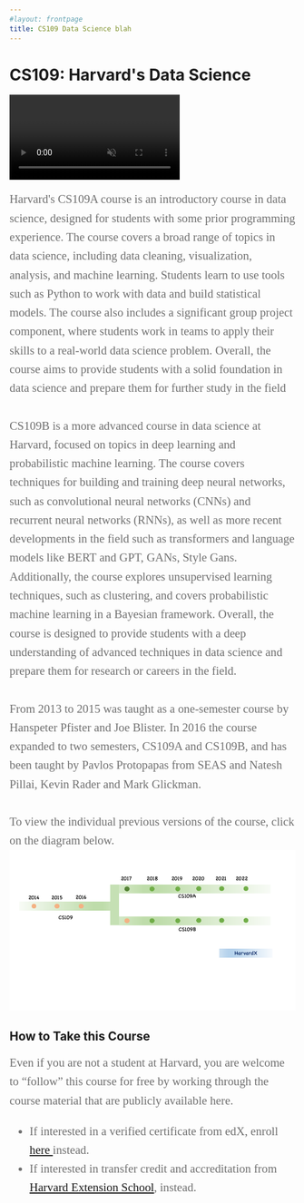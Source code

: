 ```yaml
---
#layout: frontpage
title: CS109 Data Science blah
---
```


# CS109: Harvard's Data Science

<video autoplay controls muted><source src="figures/Tree.mp4"></video>



<div style="font-family:Karla; font-size:1.3rem; color:#707070;line-height:1.6;"> Harvard's CS109A course is an introductory course in data science, designed for students with some prior programming experience. The course covers a broad range of topics in data science, including data cleaning, visualization, analysis, and machine learning. Students learn to use tools such as Python to work with data and build statistical models. The course also includes a significant group project component, where students work in teams to apply their skills to a real-world data science problem. Overall, the course aims to provide students with a solid foundation in data science and prepare them for further study in the field<br/><br/>CS109B is a more advanced course in data science at Harvard, focused on topics in deep learning and probabilistic machine learning. The course  covers techniques for building and training deep neural networks, such as convolutional neural networks (CNNs) and recurrent neural networks (RNNs), as well as more recent developments in the field such as transformers and language models like BERT and GPT, GANs, Style Gans. Additionally, the course  explores unsupervised learning techniques, such as clustering, and covers probabilistic machine learning in a Bayesian framework. Overall, the course is  designed to provide students with a deep understanding of advanced techniques in data science and prepare them for research or careers in the field.
<br/><br/>
From 2013 to 2015 was taught as a one-semester course by Hanspeter Pfister and Joe Blister.  In 2016 the course expanded to two semesters, CS109A and CS109B, and has been taught by Pavlos Protopapas from SEAS and Natesh Pillai, Kevin Rader and Mark Glickman.  
<br> <br>
To view the individual previous versions of the course, click on the diagram below.
</div>
<img src="figures/Timeline.png" usemap="#image_map">

<map name="image-map">
    <area target="" alt="" title="" href="https://learning.edx.org/course/course-v1:HarvardX+CS109x+1T2022/home" coords="399,239,192" shape="circle">
</map>



## How to Take this Course
<div style="font-family:Karla; font-size:1.3rem; color:#707070;line-height:1.6;"> 
  Even if you are not a student at Harvard, you are welcome to “follow” this course for free by working through the course material  that are publicly available here.  
<ul  style="font-family:Karla; font-size:1.3rem; color:#707070;line-height:1.6;"> 
<li> If interested in a verified certificate from edX, enroll <a href="https://www.edx.org/course/introduction-to-data-science-with-python">here </a> instead.</li>
<li>If interested in transfer credit and accreditation from <a href="https://courses.dce.harvard.edu"> Harvard Extension School</a>, instead.  </li> 
</ul>
</div>






